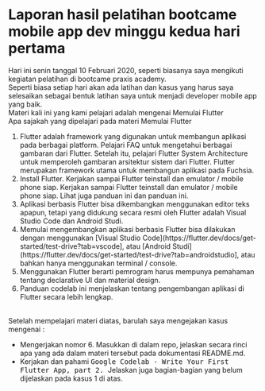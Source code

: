 <h1>Laporan hasil pelatihan bootcame mobile app dev minggu kedua hari pertama</h1>
  Hari ini senin tanggal 10 Februari 2020, seperti biasanya saya mengikuti kegiatan pelatihan di bootcame praxis
  academy.<br>
  Seperti biasa setiap hari akan ada latihan dan kasus yang harus saya selesaikan sebagai bentuk latihan saya untuk
  menjadi developer mobile app yang baik.<br>
  Materi kali ini yang kami pelajari adalah mengenai Memulai Flutter<br>
  Apa sajakah yang dipelajari pada materi Memulai Flutter<br>
  <ol>
    <li>Flutter adalah framework yang digunakan untuk membangun aplikasi pada berbagai platform. Pelajari FAQ untuk
      mengetahui berbagai gambaran dari Flutter. Setelah itu, pelajari Flutter System Architecture untuk memperoleh
      gambaran arsitektur sistem dari Flutter. Flutter merupakan framework utama untuk membangun aplikasi pada Fuchsia.
    </li>
    <li>Install Flutter. Kerjakan sampai Flutter teinstall dan emulator / mobile phone siap. Kerjakan sampai Flutter
      teinstall dan emulator / mobile phone siap. Lihat juga panduan ini dan panduan ini.</li>
    <li>Aplikasi berbasis Flutter bisa dikembangkan menggunakan editor teks apapun, tetapi yang didukung secara resmi
      oleh Flutter adalah Visual Studio Code dan Android Studi.</li>
    <li>Memulai mengembangkan aplikasi berbasis Flutter bisa dilakukan dengan menggunakan [Visual Studio
      Code](https://flutter.dev/docs/get-started/test-drive?tab=vscode], atau [Android
      Studi](https://flutter.dev/docs/get-started/test-drive?tab=androidstudio], atau bahkan hanya menggunakan terminal
      / console.</li>
    <li>Menggunakan Flutter berarti pemrogram harus mempunya pemahaman tentang declarative UI dan material design.</li>
    <li>Panduan codelab ini menjelaskan tentang pengembangan aplikasi di Flutter secara lebih lengkap.</li>
  </ol>
  <br>
  Setelah mempelajari materi diatas, barulah saya mengejakan kasus mengenai :
  <ul>
    <li>Mengerjakan nomor 6. Masukkan di dalam
      repo, jelaskan secara rinci apa yang ada dalam materi tersebut pada dokumentasi README.md.</li>
    <li>Kerjakan dan pahami <kbd>Google Codelab - Write Your First Flutter App, part 2. </kbd>Jelaskan juga
      bagian-bagian yang
      belum dijelaskan pada kasus 1 di atas.</li>
  </ul>